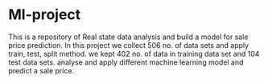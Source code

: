 # Ml-project
This is a repository  of Real state data analysis and build a model for sale price prediction.
In this project we collect 506 no. of data sets and apply train, test, split method.
we kept 402 no. of data in training data set and 104 test data sets.
analyse and apply different machine learning model and predict a sale price.
